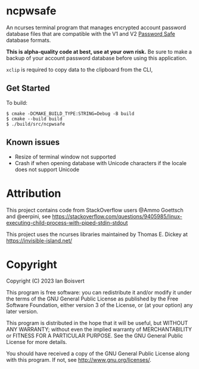# ncpwsafe
An ncurses terminal program that manages encrypted account password database files
that are compatible with the V1 and V2 [Password Safe](https://www.pwsafe.org/)
database formats.

**This is alpha-quality code at best, use at your own risk.**
Be sure to make a backup of your account password database 
before using this application.

`xclip` is required to copy data to the clipboard from the CLI,

## Get Started

To build:
```
$ cmake -DCMAKE_BUILD_TYPE:STRING=Debug -B build
$ cmake --build build
$ ./build/src/ncpwsafe
```

## Known issues
- Resize of terminal window not supported
- Crash if when opening database with Unicode characters if the locale does not support Unicode

# Attribution
This project contains code from StackOverflow users @Ammo Goettsch and @eerpini,
see https://stackoverflow.com/questions/9405985/linux-executing-child-process-with-piped-stdin-stdout

This project uses the ncurses libraries maintained by Thomas E. Dickey
at https://invisible-island.net/

# Copyright
Copyright (C) 2023 Ian Boisvert

This program is free software: you can redistribute it and/or modify
it under the terms of the GNU General Public License as published by
the Free Software Foundation, either version 3 of the License, or
(at your option) any later version.

This program is distributed in the hope that it will be useful,
but WITHOUT ANY WARRANTY; without even the implied warranty of
MERCHANTABILITY or FITNESS FOR A PARTICULAR PURPOSE.  See the
GNU General Public License for more details.

You should have received a copy of the GNU General Public License
along with this program.  If not, see <http://www.gnu.org/licenses/>.
